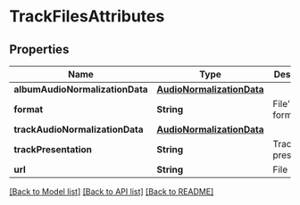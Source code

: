# TrackFilesAttributes

## Properties
Name | Type | Description | Notes
------------ | ------------- | ------------- | -------------
**albumAudioNormalizationData** | [**AudioNormalizationData**](AudioNormalizationData.md) |  | [optional] 
**format** | **String** | File&#39;s audio format | [optional] 
**trackAudioNormalizationData** | [**AudioNormalizationData**](AudioNormalizationData.md) |  | [optional] 
**trackPresentation** | **String** | Track presentation | [optional] 
**url** | **String** | File URL | [optional] 

[[Back to Model list]](../README.md#documentation-for-models) [[Back to API list]](../README.md#documentation-for-api-endpoints) [[Back to README]](../README.md)


